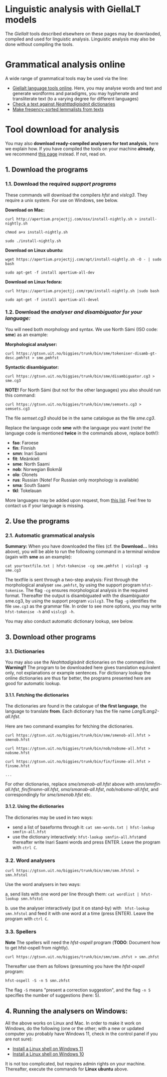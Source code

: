 # Linguistic analysis with GiellaLT models

The *Giellalt* tools described elsewhere on these pages may be downlaoded, compiled and used for linguistic analysis. Linguistic analysis may also be done without compiling the tools.
 
# Grammatical analysis online

A wide range of grammatical tools may be used via the line:

- [Giellalt language tools online](ttps://gtweb-02.uit.no/webpipeline/). Here, you may analyse words and text and generate wordforms and paradigms, you may hyphenate and transliterate text (to a varying degree for different languages)
- [Check a text against *Neahttadigisánit* dictionaries](https://gtweb-02.uit.no/webpipeline-simple/webpipeline-simple/) 
- [Make freqency-sorted lemmalists from texts](https://gtweb-02.uit.no/webpipeline-simple/webpipeline-simple/lemmalist)


# Tool download for analysis

You may also **download ready-compiled analysers for text analysis**, here we explain how. If you have compiled the tools on your machine **already**, we recommend [this page](../tools/docu-sme-manual.md) instead. If not, read on.


## 1. Download the programs

### 1.1. Download the required _support programs_

These commands will download the compilers _hfst_ and _vislcg3_. They require a unix system. For use on Windows, see below.

**Download on Mac:**

```
curl http://apertium.projectjj.com/osx/install-nightly.sh > install-nightly.sh

chmod a+x install-nightly.sh

sudo ./install-nightly.sh
```

**Download on Linux ubuntu:**

```
wget https://apertium.projectjj.com/apt/install-nightly.sh -O - | sudo bash

sudo apt-get -f install apertium-all-dev
```

**Download on Linux fedora:**

```
curl https://apertium.projectjj.com/rpm/install-nightly.sh |sudo bash

sudo apt-get -f install apertium-all-devel
```

### 1.2. Download the _analyser and disambiguator for your language:_

You will need both morphology and syntax. We use North Sámi (ISO code: **sme**) as an example:

**Morphological analyser:**

```
curl https://gtsvn.uit.no/biggies/trunk/bin/sme/tokeniser-disamb-gt-desc.pmhfst > sme.pmhfst
```

**Syntactic disambiguator:**

```
curl https://gtsvn.uit.no/biggies/trunk/bin/sme/disambiguator.cg3 > sme.cg3
```

**NOTE!** For North Sámi (but not for the other languages) you also should run this command:

```
curl https://gtsvn.uit.no/biggies/trunk/bin/sme/semsets.cg3 > semsets.cg3
```

The file _semset.cg3_ should be in the same catalogue as the file _sme.cg3_.

Replace the language code **sme** with the language you want (note! the language code is mentioned **twice** in the commands above, replace both!):

- **fao**: Faroese
- **fin**: Finnish
- **smn**: Inari Saami
- **fit**: Meänkieli
- **sme**: North Saami
- **nob**: Norwegian Bokmål
- **olo**: Olonets
- **rus**: Russian (Note! For Russian only morphology is available)
- **sma**: South Saami
- **tkl**: Tokelauan

More languages may be added upon request, from [this list](https://giellalt.github.io/LanguageModels.html). Feel free to contact us if your language is missing.

## 2. Use the programs

### 2.1. Automatic grammatical analysis

**Summary:** When you have downloaded the files (cf. the **Download...** links above), you will be able to run the following command in a terminal window (again with **sme** as an example):

```
cat yourtextfile.txt | hfst-tokenise -cg sme.pmhfst | vislcg3 -g sme.cg3
```

The textfile is sent through a two-step analysis: First through the morphological analyser `sme.pmhfst`,
by using the support program `hfst-tokenise`. The flag `-cg` ensures morphological analysis in the required format.
Thereafter the output is disambiguated with the disambiguator sme.cg3, by using the support program `vislcg3`.
The flag `-g` identifies the file `sme.cg3` as the grammar file. In order to see more options, you may write
`hfst-tokenise -h` and `vislcg3 -h`.

You may also conduct automatic dictionary lookup, see below.

## 3. Download other programs

### 3.1. Dictionaries

You may also use the _Neahttadigisánit_ dictionaries on the command line. **Warning!!** The program to be downloaded here gives translation equivalent only, not explanations or example sentences. For dictionary lookup the online dictionaries are thus far better, the programs presented here are good for automatic lookup.

#### 3.1.1. Fetching the dictionaries

The dictionaries are found in the catalogue of **the first language**, the language to translate **from**. Each dictionary has the file name _Lang1Lang2-all.hfst_.

Here are two command examples for fetching the dictionaries.

```
curl https://gtsvn.uit.no/biggies/trunk/bin/sme/smenob-all.hfst > smenob.hfst

curl https://gtsvn.uit.no/biggies/trunk/bin/nob/nobsme-all.hfst > nobsme.hfst

curl https://gtsvn.uit.no/biggies/trunk/bin/fin/finsme-all.hfst > finsme.hfst

...
```

For other dictionaries, replace _sme/smenob-all.hfst_ above with _smn/smnfin-all.hfst_, _fin/finsmn-all.hfst_, _sma/smanob-all.hfst_, _nob/nobsma-all.hfst_, and correspondingly for _sme/smenob.hfst_ etc.

#### 3.1.2. Using the dictionaries

The dictionaries may be used in two ways:

- send a list of baseforms through it: `cat smn-words.txt | hfst-lookup smnfin-all.hfst`
- use the dictionary interactively: `hfst-lookup smnfin-all.hfst`and thereafter write Inari Saami words and press ENTER. Leave the program with `ctrl C`.

### 3.2. Word analysers

```
curl https://gtsvn.uit.no/biggies/trunk/bin/smn/smn.hfstol > smn.hfstol
```

Use the word analysers in two ways:

a, send lists with one word per line through them: `cat wordlist | hfst-lookup smn.hfstol`

b. use the analyser interactively (put it on stand-by) with ` hfst-lookup smn.hfstol` and feed it with one word at a time (press ENTER). Leave the program with `ctrl C`.

### 3.3. Spellers

**Note** The spellers will need the _hfst-ospell_ program (**TODO**: Document how to get hfst-ospell from nightly).

```
curl https://gtsvn.uit.no/biggies/trunk/bin/smn/smn.zhfst > smn.zhfst
```

Thereafter use them as follows (presuming you have the _hfst-ospell_ program:

```
hfst-ospell -S -n 5 smn.zhfst
```

The flag `-S` means "present a correction suggestion", and the flag `-n 5` specifles the number of suggestions (here: 5).

## 4. Running the analysers on Windows:

All the above works on Linux and Mac. In order to make it work on Windows, do the following (one or the other; with a new or updated computer you probably have Windows 11, check in the control panel if you are not sure):

- [Install a Linux shell on Windows 11](https://techcommunity.microsoft.com/discussions/windows11/how-to-install-the-linux-windows-subsystem-in-windows-11/2701207)
- [Install a Linux shell on Windows 10](https://www.howtogeek.com/249966/how-to-install-and-use-the-linux-bash-shell-on-windows-10/)

It is not too complicated, but requires admin rights on your machine. Thereafter, execute the commands for **Linux ubuntu** above.
